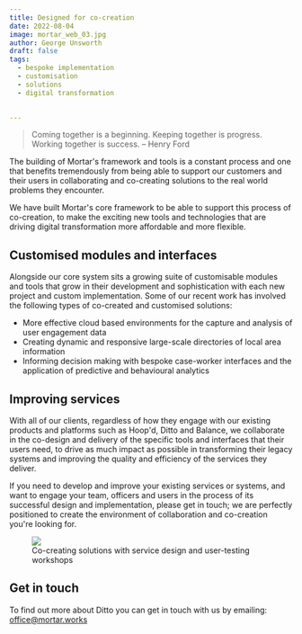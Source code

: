 ```yaml
---
title: Designed for co-creation
date: 2022-08-04
image: mortar_web_03.jpg
author: George Unsworth
draft: false
tags:
  - bespoke implementation
  - customisation
  - solutions
  - digital transformation
  

---
```


> Coming together is a beginning. Keeping together is progress. Working together is success. – Henry Ford  

The building of Mortar's framework and tools is a constant process and one that benefits tremendously from being able to support our customers and their users in collaborating and co-creating solutions to the real world problems they encounter. 

We have built Mortar's core framework to be able to support this process of co-creation, to make the exciting new tools and technologies that are driving digital transformation more affordable and more flexible. 

Customised modules and interfaces
---------------------------------------------------------------------------------------------------------------------------------
Alongside our core system sits a growing suite of customisable modules and tools that grow in their development and sophistication with each new project and custom implementation. Some of our recent work has involved the following types of co-created and customised solutions: 

- More effective cloud based environments for the capture and analysis of user engagement data 
- Creating dynamic and responsive large-scale directories of local area information 
- Informing decision making with bespoke case-worker interfaces and the application of predictive and behavioural analytics 

Improving services
---------------------------------------------------------------------------------------------------------------------------------
With all of our clients, regardless of how they engage with our existing products and platforms such as Hoop'd, Ditto and Balance, we collaborate in the co-design and delivery of the specific tools and interfaces that their users need, to drive as much impact as possible in transforming their legacy systems and improving the quality and efficiency of the services they deliver.  

If you need to develop and improve your existing services or systems, and want to engage your team, officers and users in the process of its successful design and implementation, please get in touch; we are perfectly positioned to create the environment of collaboration and co-creation you're looking for. 

<figure>
  <img src="{{ '/static/images/insights/co-creation-workshops.jpg' | url }}" />
  <figcaption>
   Co-creating solutions with service design and user-testing workshops
  </figcaption>
</figure>

Get in touch
---------------------------------------------------------------------------------------------------------------------------------
To find out more about Ditto you can get in touch with us by emailing: office@mortar.works

